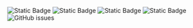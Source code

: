 ![Static Badge](https://img.shields.io/badge/blacklists-61-000000) ![Static Badge](https://img.shields.io/badge/blacklisted-3005214-cc0000) ![Static Badge](https://img.shields.io/badge/whitelisted-2251-00CC00) ![Static Badge](https://img.shields.io/badge/streaming_blacklist-28107-000000) ![GitHub issues](https://img.shields.io/github/issues/fabriziosalmi/blacklists)
